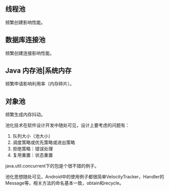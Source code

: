 ## 线程池
频繁创建影响性能。
## 数据库连接池
频繁创建连接影响性能。
## Java 内存池|系统内存
频繁申请影响利用率（内存碎片）。
## 对象池
频繁生成内存抖动。

池化技术在软件设计开发中随处可见，设计上要考虑的问题有：

1. 队列大小（池大小）
2. 调度策略或优先策略或进出策略
3. 拒绝策略｜错误处理
4. 复用重置｜状态重置

java.util.concurrent下的包是个很不错的例子。

池化思想随处可见，Android中的使用例子都很简单VelocityTracker，Handler的Message等，相关方法的命名基本一致，obtain和recycle。



